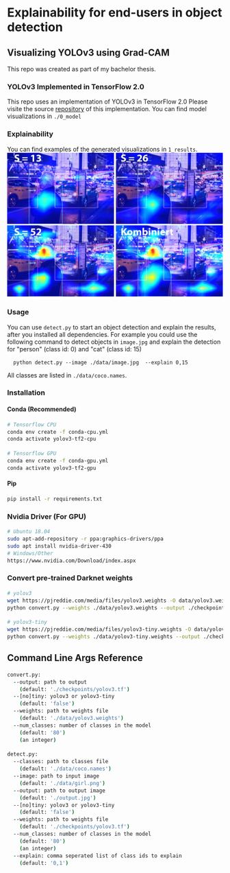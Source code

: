 # Explainability for end-users in object detection
## Visualizing YOLOv3 using Grad-CAM
This repo was created as part of my bachelor thesis.
### YOLOv3 Implemented in TensorFlow 2.0
This repo uses an implementation of YOLOv3 in TensorFlow 2.0
Please visite the source [repository](https://github.com/zzh8829/yolov3-tf2) of this implementation. You can find model visualizations in `./0_model`

### Explainability
You can find examples of the generated visualizations in `1_results`.
![Example results](https://github.com/marvinKrae/explainability-od/blob/main/1_results/nyc_guy/advanced/aggregated/person_small.jpg?raw=true)

### Usage

You can use `detect.py` to start an object detection and explain the results, after you installed all dependencies.
For example you could use the following command to detect objects in `image.jpg` and explain the detection for "person" (class id: 0) and "cat" (class id: 15)
```
  python detect.py --image ./data/image.jpg  --explain 0,15
```
All classes are listed in `./data/coco.names`.

### Installation

#### Conda (Recommended)

```bash
# Tensorflow CPU
conda env create -f conda-cpu.yml
conda activate yolov3-tf2-cpu

# Tensorflow GPU
conda env create -f conda-gpu.yml
conda activate yolov3-tf2-gpu
```

#### Pip

```bash
pip install -r requirements.txt
```

### Nvidia Driver (For GPU)

```bash
# Ubuntu 18.04
sudo apt-add-repository -r ppa:graphics-drivers/ppa
sudo apt install nvidia-driver-430
# Windows/Other
https://www.nvidia.com/Download/index.aspx
```

### Convert pre-trained Darknet weights

```bash
# yolov3
wget https://pjreddie.com/media/files/yolov3.weights -O data/yolov3.weights
python convert.py --weights ./data/yolov3.weights --output ./checkpoints/yolov3.tf

# yolov3-tiny
wget https://pjreddie.com/media/files/yolov3-tiny.weights -O data/yolov3-tiny.weights
python convert.py --weights ./data/yolov3-tiny.weights --output ./checkpoints/yolov3-tiny.tf --tiny
```

## Command Line Args Reference

```bash
convert.py:
  --output: path to output
    (default: './checkpoints/yolov3.tf')
  --[no]tiny: yolov3 or yolov3-tiny
    (default: 'false')
  --weights: path to weights file
    (default: './data/yolov3.weights')
  --num_classes: number of classes in the model
    (default: '80')
    (an integer)

detect.py:
  --classes: path to classes file
    (default: './data/coco.names')
  --image: path to input image
    (default: './data/girl.png')
  --output: path to output image
    (default: './output.jpg')
  --[no]tiny: yolov3 or yolov3-tiny
    (default: 'false')
  --weights: path to weights file
    (default: './checkpoints/yolov3.tf')
  --num_classes: number of classes in the model
    (default: '80')
    (an integer)
  --explain: comma seperated list of class ids to explain
    (default: '0,1')
```
